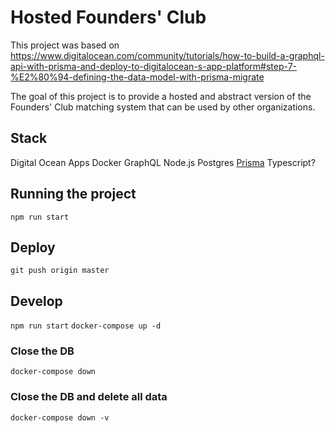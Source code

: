 # Hosted Founders' Club

This project was based on https://www.digitalocean.com/community/tutorials/how-to-build-a-graphql-api-with-prisma-and-deploy-to-digitalocean-s-app-platform#step-7-%E2%80%94-defining-the-data-model-with-prisma-migrate

The goal of this project is to provide a hosted and abstract version of the Founders' Club matching system that can be used by other organizations.

## Stack

Digital Ocean Apps
Docker
GraphQL
Node.js
Postgres
[Prisma](https://www.prisma.io/)
Typescript?

## Running the project

`npm run start`

## Deploy

`git push origin master`

## Develop

`npm run start`
`docker-compose up -d`

### Close the DB

`docker-compose down`

### Close the DB and delete all data

`docker-compose down -v`
